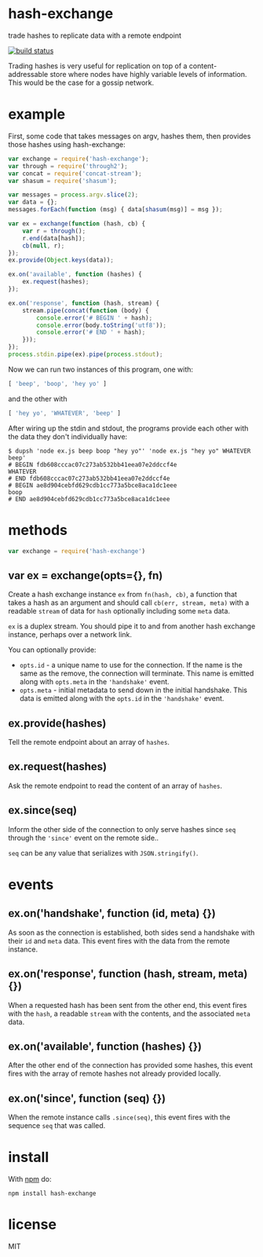 # hash-exchange

trade hashes to replicate data with a remote endpoint

[![build status](https://secure.travis-ci.org/substack/hash-exchange.png)](http://travis-ci.org/substack/hash-exchange)

Trading hashes is very useful for replication on top of a content-addressable
store where nodes have highly variable levels of information. This would be the
case for a gossip network.

# example

First, some code that takes messages on argv, hashes them, then provides those
hashes using hash-exchange:

``` js
var exchange = require('hash-exchange');
var through = require('through2');
var concat = require('concat-stream');
var shasum = require('shasum');

var messages = process.argv.slice(2);
var data = {};
messages.forEach(function (msg) { data[shasum(msg)] = msg });

var ex = exchange(function (hash, cb) {
    var r = through();
    r.end(data[hash]);
    cb(null, r);
});
ex.provide(Object.keys(data));

ex.on('available', function (hashes) {
    ex.request(hashes);
});

ex.on('response', function (hash, stream) {
    stream.pipe(concat(function (body) {
        console.error('# BEGIN ' + hash);
        console.error(body.toString('utf8'));
        console.error('# END ' + hash);
    }));
});
process.stdin.pipe(ex).pipe(process.stdout);
```

Now we can run two instances of this program, one with:

``` js
[ 'beep', 'boop', 'hey yo' ]
```

and the other with

``` js
[ 'hey yo', 'WHATEVER', 'beep' ]
```

After wiring up the stdin and stdout, the programs provide each other with the
data they don't individually have:

```
$ dupsh 'node ex.js beep boop "hey yo"' 'node ex.js "hey yo" WHATEVER beep'
# BEGIN fdb608cccac07c273ab532bb41eea07e2ddccf4e
WHATEVER
# END fdb608cccac07c273ab532bb41eea07e2ddccf4e
# BEGIN ae8d904cebfd629cdb1cc773a5bce8aca1dc1eee
boop
# END ae8d904cebfd629cdb1cc773a5bce8aca1dc1eee
```

# methods

``` js
var exchange = require('hash-exchange')
```

## var ex = exchange(opts={}, fn)

Create a hash exchange instance `ex` from `fn(hash, cb)`, a function that takes a
hash as an argument and should call `cb(err, stream, meta)` with a readable
`stream` of data for `hash` optionally including some `meta` data.

`ex` is a duplex stream. You should pipe it to and from another hash exchange
instance, perhaps over a network link.

You can optionally provide:

* `opts.id` - a unique name to use for the connection. If the name is the same
as the remove, the connection will terminate. This name is emitted along with
`opts.meta` in the `'handshake'` event.
* `opts.meta` - initial metadata to send down in the initial handshake. This
data is emitted along with the `opts.id` in the `'handshake'` event.

## ex.provide(hashes)

Tell the remote endpoint about an array of `hashes`.

## ex.request(hashes)

Ask the remote endpoint to read the content of an array of `hashes`.

## ex.since(seq)

Inform the other side of the connection to only serve hashes since `seq` through
the `'since'` event on the remote side..

`seq` can be any value that serializes with `JSON.stringify()`.

# events

## ex.on('handshake', function (id, meta) {})

As soon as the connection is established, both sides send a handshake with their
`id` and `meta` data. This event fires with the data from the remote instance.

## ex.on('response', function (hash, stream, meta) {})

When a requested hash has been sent from the other end, this event fires with
the `hash`, a readable `stream` with the contents, and the associated `meta`
data.

## ex.on('available', function (hashes) {})

After the other end of the connection has provided some hashes, this event fires
with the array of remote hashes not already provided locally.

## ex.on('since', function (seq) {})

When the remote instance calls `.since(seq)`, this event fires with the sequence
`seq` that was called.

# install

With [npm](https://npmjs.org) do:

```
npm install hash-exchange
```

# license

MIT
